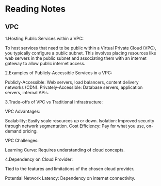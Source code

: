 # Reading Notes

## VPC

1.Hosting Public Services within a VPC:

To host services that need to be public within a Virtual Private Cloud (VPC), you typically configure a public subnet. This involves placing resources like web servers in the public subnet and associating them with an internet gateway to allow public internet access.

2.Examples of Publicly-Accessible Services in a VPC:

Publicly-Accessible: Web servers, load balancers, content delivery networks (CDN).
Privately-Accessible: Database servers, application servers, internal APIs.

3.Trade-offs of VPC vs Traditional Infrastructure:

VPC Advantages:

Scalability: Easily scale resources up or down.
Isolation: Improved security through network segmentation.
Cost Efficiency: Pay for what you use, on-demand pricing.

VPC Challenges:

Learning Curve: Requires understanding of cloud concepts.

4.Dependency on Cloud Provider: 

Tied to the features and limitations of the chosen cloud provider.

Potential Network Latency: Dependency on internet connectivity.
